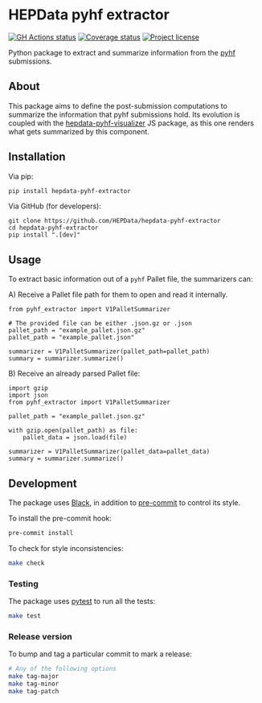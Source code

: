 # HEPData pyhf extractor

[![GH Actions status][badge-actions-image]][badge-actions-status]
[![Coverage status][badge-coverage-image]][badge-coverage-status]
[![Project license][badge-license-image]][badge-license-ref] 

Python package to extract and summarize information from the [pyhf][pyhf-repository] submissions.


## About
This package aims to define the post-submission computations to summarize the information that pyhf
submissions hold. Its evolution is coupled with the [hepdata-pyhf-visualizer][pyhf-visualizer-repo]
JS package, as this one renders what gets summarized by this component.


## Installation

Via pip:
```sh
pip install hepdata-pyhf-extractor
```

Via GitHub (for developers):
```
git clone https://github.com/HEPData/hepdata-pyhf-extractor
cd hepdata-pyhf-extractor
pip install ".[dev]"
```


## Usage

To extract basic information out of a `pyhf` Pallet file, the summarizers can:

A) Receive a Pallet file path for them to open and read it internally.
```python3
from pyhf_extractor import V1PalletSummarizer

# The provided file can be either .json.gz or .json
pallet_path = "example_pallet.json.gz"
pallet_path = "example_pallet.json"

summarizer = V1PalletSummarizer(pallet_path=pallet_path)
summary = summarizer.summarize()
```

B) Receive an already parsed Pallet file:
```python3
import gzip
import json
from pyhf_extractor import V1PalletSummarizer

pallet_path = "example_pallet.json.gz"

with gzip.open(pallet_path) as file:
    pallet_data = json.load(file)           

summarizer = V1PalletSummarizer(pallet_data=pallet_data)
summary = summarizer.summarize()
```


## Development
The package uses [Black][black-web], in addition to [pre-commit][pre-commit-web] to control its style.

To install the pre-commit hook:
```sh
pre-commit install
```

To check for style inconsistencies:
```sh
make check
```

### Testing
The package uses [pytest][pytest-web] to run all the tests:

```sh
make test
```

### Release version
To bump and tag a particular commit to mark a release:

```sh
# Any of the following options
make tag-major
make tag-minor
make tag-patch
```


[badge-actions-image]: https://github.com/HEPData/hepdata-pyhf-extractor/workflows/Continuous%20Integration/badge.svg?branch=main
[badge-actions-status]: https://github.com/HEPData/hepdata-pyhf-extractor/actions?query=workflow%3A%22Continuous%20Integration%22+branch%3Amain
[badge-coverage-image]: https://coveralls.io/repos/github/HEPData/hepdata-pyhf-extractor/badge.svg?branch=main
[badge-coverage-status]: https://coveralls.io/github/HEPData/hepdata-pyhf-extractor?branch=main
[badge-license-image]: https://img.shields.io/badge/License-GPL%20v2-blue.svg
[badge-license-ref]: https://opensource.org/licenses/GPL-2.0
[black-web]: https://black.readthedocs.io/en/stable/
[pre-commit-web]: https://pre-commit.com/
[pyhf-repository]: https://github.com/scikit-hep/pyhf
[pyhf-visualizer-repo]: https://github.com/HEPData/hepdata-pyhf-visualizer
[pytest-web]: https://docs.pytest.org/en/stable/
